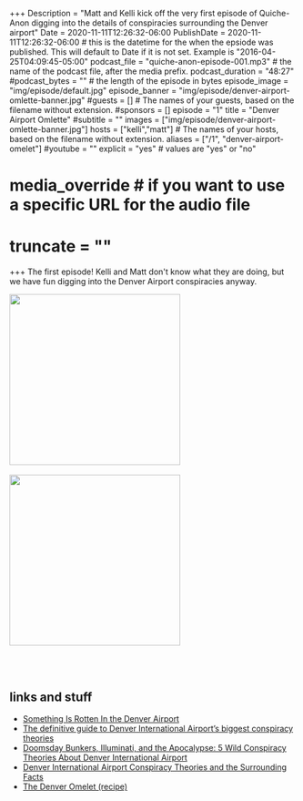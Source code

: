 +++
Description = "Matt and Kelli kick off the very first episode of Quiche-Anon digging into the details of conspiracies surrounding the Denver airport"
Date = 2020-11-11T12:26:32-06:00
PublishDate = 2020-11-11T12:26:32-06:00 # this is the datetime for the when the epsiode was published. This will default to Date if it is not set. Example is "2016-04-25T04:09:45-05:00"
podcast_file = "quiche-anon-episode-001.mp3" # the name of the podcast file, after the media prefix.
podcast_duration = "48:27"
#podcast_bytes = "" # the length of the episode in bytes
episode_image = "img/episode/default.jpg"
episode_banner = "img/episode/denver-airport-omlette-banner.jpg"
#guests = [] # The names of your guests, based on the filename without extension.
#sponsors = []
episode = "1"
title = "Denver Airport Omlette"
#subtitle = ""
images = ["img/episode/denver-airport-omlette-banner.jpg"]
hosts = ["kelli","matt"] # The names of your hosts, based on the filename without extension.
aliases = ["/1", "denver-airport-omelet"]
#youtube = ""
explicit = "yes" # values are "yes" or "no"
# media_override # if you want to use a specific URL for the audio file
# truncate = ""
+++
The first episode! Kelli and Matt don't know what they are doing, but we have fun digging into the Denver Airport conspiracies anyway.

<img src = "/img/random/kelli-what.gif" width = 300px>
<br /><br />
<img src = "/img/random/matt-fantastic.gif" width = 300px>

<br /><br />
## links and stuff

- [Something Is Rotten In the Denver Airport](https://stillnessinthestorm.com/2020/03/something-is-rotten-in-the-denver-airport-25-photos/)
- [The definitive guide to Denver International Airport’s biggest conspiracy theories](https://www.denverpost.com/2016/10/31/definitive-guide-to-denver-international-airport-conspiracy-theories/)
- [Doomsday Bunkers, Illuminati, and the Apocalypse: 5 Wild Conspiracy Theories About Denver International Airport](https://www.travelandleisure.com/airlines-airports/denver-airport/denver-international-airport-conspiracy-theories)
- [Denver International Airport Conspiracy Theories and the Surrounding Facts](https://www.uncovercolorado.com/conspiracy-theories-denver-international-airport/)
- [The Denver Omelet (recipe)](https://www.allrecipes.com/recipe/263567/the-denver-omelet/)

